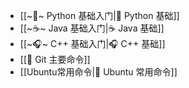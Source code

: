 
+ [[~🐍~ Python 基础入门|🐍 Python 基础]]
+ [[~☕~ Java 基础入门|☕ Java 基础]]
+ [[~🎧~ C++ 基础入门|🎧 C++ 基础]]
+ [[🔶 Git 主要命令]]
+ [[Ubuntu常用命令|🍊 Ubuntu 常用命令]]

